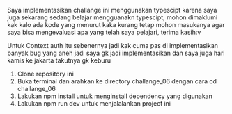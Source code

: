Saya implementasikan challange ini menggunakan typescipt karena saya juga sekarang sedang belajar mengguanakn typescipt, mohon dimaklumi kak kalo ada kode yang menurut kaka kurang tetap mohon masukanya agar saya bisa mengevaluasi apa yang telah saya pelajari, terima kasih:v

<!-- Catatan -->
Untuk Context auth itu sebenernya jadi kak cuma pas di implementasikan banyak bug yang aneh jadi saya gk jadi implementasikan dan saya juga hari kamis ke jakarta takutnya gk keburu

<!-- Untuk menggunakan repository ini -->
1. Clone repository ini
2. Buka terminal dan arahkan ke directory challange_06 dengan cara cd challange_06
3. Lakukan npm install untuk menginstall dependency yang digunakan
4. Lakukan npm run dev untuk menjalalankan project ini